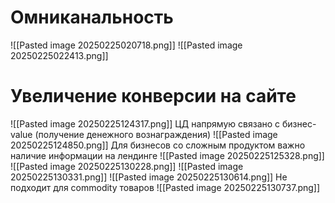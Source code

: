 # Омниканальность
![[Pasted image 20250225020718.png]]
![[Pasted image 20250225022413.png]]
# Увеличение конверсии на сайте
![[Pasted image 20250225124317.png]]
ЦД напрямую связано с бизнес-value (получение денежного вознаграждения)
![[Pasted image 20250225124850.png]]
Для бизнесов со сложным продуктом важно наличие информации на лендинге
![[Pasted image 20250225125328.png]]
![[Pasted image 20250225130228.png]]
![[Pasted image 20250225130331.png]]
![[Pasted image 20250225130614.png]]
Не подходит для commodity товаров
![[Pasted image 20250225130737.png]]



